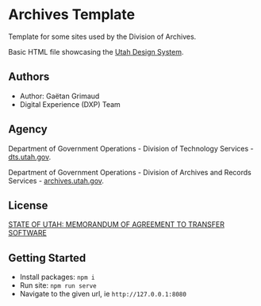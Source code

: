 # Archives Template
Template for some sites used by the Division of Archives.

Basic HTML file showcasing the [Utah Design System](https://github.com/utahdts/utah-design-system).

## Authors

- Author: Gaëtan Grimaud
- Digital Experience (DXP) Team

## Agency

Department of Government Operations - Division of Technology Services - [dts.utah.gov](https://dts.utah.gov/).

Department of Government Operations - Division of Archives and Records Services - [archives.utah.gov](https://archives.utah.gov/).

## License

[STATE OF UTAH: MEMORANDUM OF AGREEMENT TO TRANSFER SOFTWARE](https://github.com/utahdts/archives-template/tree/master/LICENSE.txt)

## Getting Started
* Install packages: `npm i`
* Run site: `npm run serve`
* Navigate to the given url, ie `http://127.0.0.1:8080`
